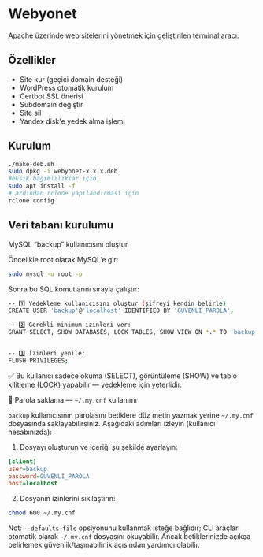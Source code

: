 # Webyonet

Apache üzerinde web sitelerini yönetmek için geliştirilen terminal aracı.

## Özellikler
- Site kur (geçici domain desteği)
- WordPress otomatik kurulum
- Certbot SSL önerisi
- Subdomain değiştir
- Site sil
- Yandex disk'e yedek alma işlemi

## Kurulum
```bash
./make-deb.sh
sudo dpkg -i webyonet-x.x.x.deb
#eksik bağımlılıklar için 
sudo apt install -f 
# ardından rclone yapılandırması için 
rclone config
```
## Veri tabanı kurulumu
MySQL “backup” kullanıcısını oluştur

Öncelikle root olarak MySQL’e gir:
```bash
sudo mysql -u root -p
```

Sonra bu SQL komutlarını sırayla çalıştır:
```bash
-- 1️⃣ Yedekleme kullanıcısını oluştur (şifreyi kendin belirle)
CREATE USER 'backup'@'localhost' IDENTIFIED BY 'GUVENLI_PAROLA';

-- 2️⃣ Gerekli minimum izinleri ver:
GRANT SELECT, SHOW DATABASES, LOCK TABLES, SHOW VIEW ON *.* TO 'backup'@'localhost';


-- 3️⃣ İzinleri yenile:
FLUSH PRIVILEGES;
```

✅ Bu kullanıcı sadece okuma (SELECT), görüntüleme (SHOW) ve tablo kilitleme (LOCK) yapabilir — yedekleme için yeterlidir.

🔐 Parola saklama — `~/.my.cnf` kullanımı

`backup` kullanıcısının parolasını betiklere düz metin yazmak yerine `~/.my.cnf` dosyasında saklayabilirsiniz. Aşağıdaki adımları izleyin (kullanıcı hesabınızda):

1. Dosyayı oluşturun ve içeriği şu şekilde ayarlayın:

```ini
[client]
user=backup
password=GUVENLI_PAROLA
host=localhost
```

2. Dosyanın izinlerini sıkılaştırın:

```bash
chmod 600 ~/.my.cnf
```

Not: `--defaults-file` opsiyonunu kullanmak isteğe bağlıdır; CLI araçları otomatik olarak `~/.my.cnf` dosyasını okuyabilir. Ancak betiklerinizde açıkça belirlemek güvenlik/taşınabilirlik açısından yardımcı olabilir.
